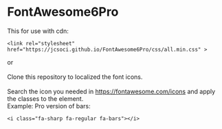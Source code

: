 # FontAwesome6Pro

This for use with cdn:
<br>
```
<link rel="stylesheet" href="https://jcsoci.github.io/FontAwesome6Pro/css/all.min.css" >
 ```
or
<br>
<br>
Clone this repository to localized the font icons.
<br>
<br>
Search the icon you needed in https://fontawesome.com/icons and apply the classes to the element.
<br>
Example: Pro version of bars: 
```
<i class="fa-sharp fa-regular fa-bars"></i>
```
